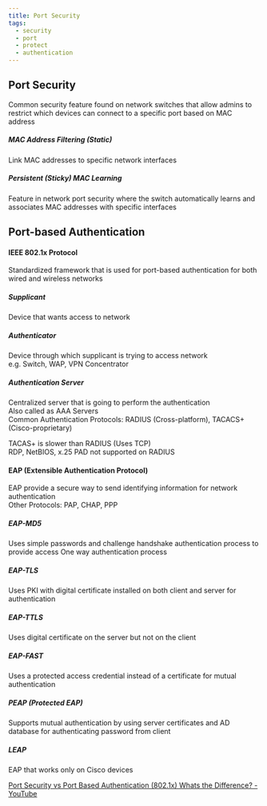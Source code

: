 ```yaml
---
title: Port Security
tags:
  - security
  - port
  - protect
  - authentication
---
```


## Port Security
Common security feature found on network switches that allow admins to restrict which devices can connect to a specific port based on MAC address  

##### MAC Address Filtering (Static)
Link MAC addresses to specific network interfaces

##### Persistent (Sticky) MAC Learning
Feature in network port security where the switch automatically learns and associates MAC addresses with specific interfaces

## Port-based Authentication

#### IEEE 802.1x Protocol
Standardized framework that is used for port-based authentication for both wired and wireless networks  

##### Supplicant
Device that wants access to network

##### Authenticator
Device through which supplicant is trying to access network  
e.g. Switch, WAP, VPN Concentrator

##### Authentication Server
Centralized server that is going to perform the authentication  
Also called as AAA Servers  
Common Authentication Protocols: RADIUS (Cross-platform), TACACS+ (Cisco-proprietary)

TACAS+ is slower than RADIUS (Uses TCP)  
RDP, NetBIOS, x.25 PAD not supported on RADIUS

#### EAP (Extensible Authentication Protocol)
EAP provide a secure way to send identifying information for network authentication  
Other Protocols: PAP, CHAP, PPP

##### EAP-MD5
Uses simple passwords and challenge handshake authentication process to provide access 
One way authentication process

##### EAP-TLS
Uses PKI with digital certificate installed on both client and server for authentication

##### EAP-TTLS
Uses digital certificate on the server but not on the client

##### EAP-FAST
Uses a protected access credential instead of a certificate for mutual authentication

##### PEAP (Protected EAP)
Supports mutual authentication by using server certificates and AD database for authenticating password from client

##### LEAP
EAP that works only on Cisco devices

[Port Security vs Port Based Authentication (802.1x) Whats the Difference? - YouTube](https://www.youtube.com/watch?v=N0bXG_upd2A)
